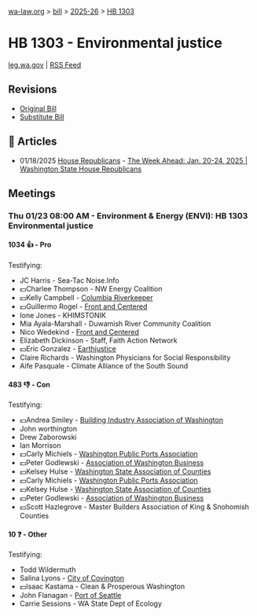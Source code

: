 [wa-law.org](/) > [bill](/bill/) > [2025-26](/bill/2025-26/) > [HB 1303](/bill/2025-26/hb/1303/)

# HB 1303 - Environmental justice
[leg.wa.gov](https://app.leg.wa.gov/billsummary?BillNumber=1303&Year=2025&Initiative=false) | [RSS Feed](./rss.xml)

## Revisions
* [Original Bill](1/)
* [Substitute Bill](S/)

## 📰 Articles
* 01/18/2025 [House Republicans](/org/house_republicans/) - [The Week Ahead: Jan. 20-24, 2025 | Washington State House Republicans](https://houserepublicans.wa.gov/week/the-week-ahead-jan-20-24-2025/#:~:text=HB%201303)

## Meetings
### Thu 01/23 08:00 AM - Environment & Energy (ENVI): HB 1303 Environmental justice
#### 1034 👍 - Pro
Testifying:
* JC Harris - Sea-Tac Noise.Info
* 💵Charlee Thompson - NW Energy Coalition
* 💵Kelly Campbell - [Columbia Riverkeeper](/org/columbia_riverkeeper/)
* 💵Guillermo Rogel - [Front and Centered](/org/front_and_centered/)
* Ione Jones - KHIMSTONIK
* Mia Ayala-Marshall - Duwamish River Community Coalition
* Nico Wedekind - [Front and Centered](/org/front_and_centered/)
* Elizabeth Dickinson - Staff, Faith Action Network
* 💵Eric Gonzalez - [Earthjustice](/org/earthjustice/)
* Claire Richards - Washington Physicians for Social Responsibility
* Aife Pasquale - Climate Alliance of the South Sound

#### 483 👎 - Con
Testifying:
* 💵Andrea Smiley - [Building Industry Association of Washington](/org/building_industry_association_of_washington/)
* John worthington
* Drew Zaborowski
* Ian Morrison
* 💵Carly Michiels - [Washington Public Ports Association](/org/washington_public_ports_association/)
* 💵Peter Godlewski - [Association of Washington Business](/org/association_of_washington_business/)
* 💵Kelsey Hulse - [Washington State Association of Counties](/org/washington_state_association_of_counties/)
* 💵Carly Michiels - [Washington Public Ports Association](/org/washington_public_ports_association/)
* 💵Kelsey Hulse - [Washington State Association of Counties](/org/washington_state_association_of_counties/)
* 💵Peter Godlewski - [Association of Washington Business](/org/association_of_washington_business/)
* 💵Scott Hazlegrove - Master Builders Association of King & Snohomish Counties

#### 10 ❓ - Other
Testifying:
* Todd Wildermuth
* Salina Lyons - [City of Covington](/org/city_of_covington/)
* 💵Isaac Kastama - Clean & Prosperous Washington
* John Flanagan - [Port of Seattle](/org/port_of_seattle/)
* Carrie Sessions - WA State Dept of Ecology
